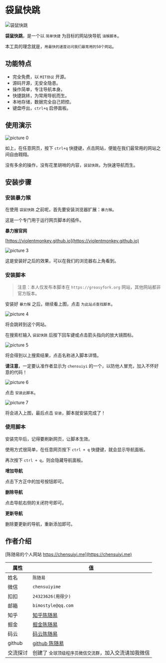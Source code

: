 # 袋鼠快跳

![袋鼠快跳](https://static.yicode.tech/logo/kuaitiao3.png)

**袋鼠快跳**，是一个以 `简单快捷` 为目标的网站快导航 `油猴脚本`。

本工具的理念就是，`用最快的速度访问我们最常用的50个网站`。

## 功能特点

-   完全免费，以 `MIT协议` 开源。
-   源码开源，无安全隐患。
-   操作简单，专注导航本身。
-   快捷跳转，为常用导航而生。
-   本地存储，数据完全自己把控。
-   键盘呼出，`ctrl+q` 启停面板。

## 使用演示

![picture 0](https://static.yicode.tech/images/202406/20240629202949.gif)

如上，在任意网页，按下 `ctrl+q` 快捷键，点击网站，便能在我们最常用的网站之间自由翱翔。

没有多余的操作，没有花里胡哨的内容，`袋鼠快跳`，为快速导航而生。

## 安装步骤

### 安装暴力猴

在使用 `袋鼠快跳` 之前呢，首先要安装浏览器扩展：`暴力猴`。

这是一个专门用于运行网页脚本的插件。

**暴力猴官网**

[https://violentmonkey.github.io](https://violentmonkey.github.io)

![picture 3](https://static.yicode.tech/images/202406/20240629204406.png)

这是安装好之后的效果，可以在我们的浏览器右上角看到。

### 安装脚本

> 注意：本人仅发布本脚本在 `https://greasyfork.org` 网站，其他网站都非官方版本。

安装好 `暴力猴` 之后，继续看上图，点击 `为此站点查找脚本`。

![picture 4](https://static.yicode.tech/images/202406/20240629205131.png)

将会跳转到这个网站。

在搜索栏输入 `袋鼠快跳` 后按下回车键或点击箭头指向的放大镜图标。

![picture 5](https://static.yicode.tech/images/202406/20240629205325.png)

将会得到以上搜索结果，点击名称进入脚本详情。

**请注意**，一定要认准作者显示为 `chensuiyi` 的一个，以防他人冒充，加入不怀好意的代码！

![picture 6](https://static.yicode.tech/images/202406/20240629205610.png)

点击 `安装此脚本`。

![picture 7](https://static.yicode.tech/images/202406/20240629205722.png)

将会进入上图，最后点击 `安装`，脚本就安装完成了！

### 使用脚本

安装完毕后，记得要刷新网页，让脚本生效。

使用方式很简单，在任意网页按下 `ctrl + q` 快捷键，就会显示导航面板。

再次按下 `ctrl + q`，则会隐藏导航面板。

**增加导航**

点击下方正中的加号按钮即可。

**删除导航**

点击导航右侧的关闭符号即可。

**更新导航**

删除要更新的导航，重新添加即可。

## 作者介绍

[陈随易的个人网站 https://chensuiyi.me](https://chensuiyi.me)

| 属性     | 值                                                    |
| -------- | ----------------------------------------------------- |
| 姓名     | `陈随易`                                              |
| 微信     | `chensuiyime`                                         |
| 扣扣     | `24323626(用得少)`                                    |
| 邮箱     | `bimostyle@qq.com`                                    |
| 知乎     | [知乎陈随易](https://www.zhihu.com/people/chensuiyi)  |
| 掘金     | [掘金陈随易](https://juejin.im/user/1239904846873326) |
| 码云     | [码云陈随易](https://gitee.com/banshiweichen)         |
| github   | [github 陈随易](https://github.com/chenbimo)          |
| 交流探讨 | 创建了 `全球顶级程序员微信交流群`，加入交流请加我微信 |
